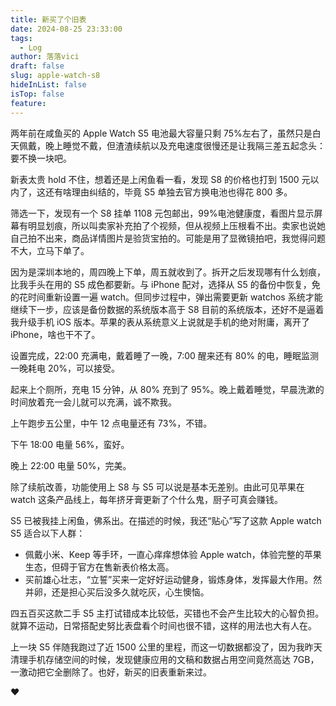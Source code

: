 ```yaml
---
title: 新买了个旧表
date: 2024-08-25 23:33:00
tags:
  - Log
author: 落落vici
draft: false
slug: apple-watch-s8
hideInList: false
isTop: false
feature:
---
```

两年前在咸鱼买的 Apple Watch S5 电池最大容量只剩 75%左右了，虽然只是白天佩戴，晚上睡觉不戴，但渣渣续航以及充电速度很慢还是让我隔三差五起念头：要不换一块吧。

新表太贵 hold 不住，想着还是上闲鱼看一看，发现 S8 的价格也打到 1500 元以内了，这还有啥理由纠结的，毕竟 S5 单独去官方换电池也得花 800 多。

筛选一下，发现有一个 S8 挂单 1108 元包邮出，99%电池健康度，看图片显示屏幕有明显划痕，所以叫卖家补充拍了个视频，但从视频上压根看不出。卖家也说她自己拍不出来，商品详情图片是验货宝拍的。可能是用了显微镜拍吧，我觉得问题不大，立马下单了。

因为是深圳本地的，周四晚上下单，周五就收到了。拆开之后发现哪有什么划痕，比我手头在用的 S5 成色都要新。与 iPhone 配对，选择从 S5 的备份中恢复，免的花时间重新设置一遍 watch。但同步过程中，弹出需要更新 watchos 系统才能继续下一步，应该是备份数据的系统版本高于 S8 目前的系统版本，还好不是逼着我升级手机 iOS 版本。苹果的表从系统意义上说就是手机的绝对附庸，离开了 iPhone，啥也干不了。

设置完成，22:00 充满电，戴着睡了一晚，7:00 醒来还有 80% 的电，睡眠监测一晚耗电 20%，可以接受。

起来上个厕所，充电 15 分钟，从 80% 充到了 95%。晚上戴着睡觉，早晨洗漱的时间放着充一会儿就可以充满，诚不欺我。

上午跑步五公里，中午 12 点电量还有 73%，不错。

下午 18:00 电量 56%，蛮好。

晚上 22:00 电量 50%，完美。

除了续航改善，功能使用上 S8 与 S5 可以说是基本无差别。由此可见苹果在 watch 这条产品线上，每年挤牙膏更新了个什么鬼，厨子可真会赚钱。

S5 已被我挂上闲鱼，佛系出。在描述的时候，我还“贴心”写了这款 Apple watch S5 适合以下人群：
- 佩戴小米、Keep 等手环，一直心痒痒想体验 Apple watch，体验完整的苹果生态，但碍于官方在售新表价格太高。
- 买前雄心壮志，“立誓”买来一定好好运动健身，锻炼身体，发挥最大作用。然并卵，还是担心买后没多久就吃灰，心生懊恼。

四五百买这款二手 S5 主打试错成本比较低，买错也不会产生比较大的心智负担。就算不运动，日常搭配史努比表盘看个时间也很不错，这样的用法也大有人在。

上一块 S5 伴随我跑过了近 1500 公里的里程，而这一切数据都没了，因为我昨天清理手机存储空间的时候，发现健康应用的文稿和数据占用空间竟然高达 7GB，一激动把它全删除了。也好，新买的旧表重新来过。

❤
